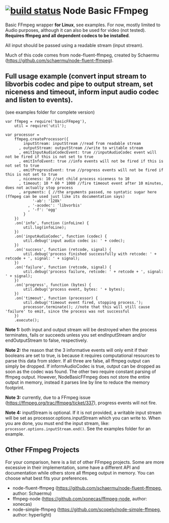 [![build status](https://secure.travis-ci.org/tommedema/NodeBasicFFmpeg.png)](http://travis-ci.org/tommedema/NodeBasicFFmpeg)
Node Basic FFmpeg
==================

Basic FFmpeg wrapper __for Linux__, see examples. For now, mostly limited to Audio purposes, although it can also be used for video (not tested). __Requires ffmpeg and all dependent codecs to be installed__.

All input should be passed using a readable stream (input stream).

Much of this code comes from node-fluent-ffmpeg, created by Schaermu (https://github.com/schaermu/node-fluent-ffmpeg).

Full usage example (convert input stream to libvorbis codec and pipe to output stream, set niceness and timeout, inform input audio codec and listen to events). 
------------------

(see examples folder for complete version)

    var ffmpeg = require('basicFFmpeg'),
        util = require('util');
        
    var processor = 
        ffmpeg.createProcessor({
            inputStream: inputStream //read from readable stream
          , outputStream: outputStream //write to writable stream
          , emitInputAudioCodecEvent: true //inputAudioCodec event will not be fired if this is not set to true
          , emitInfoEvent: true //info events will not be fired if this is not set to true
          , emitProgressEvent: true //progress events will not be fired if this is not set to true
          , niceness: 10 //set child process niceness to 10
          , timeout: 10 * 60 * 1000 //fire timeout event after 10 minutes, does not actually stop process
          , arguments: { //the arguments passed, no syntatic sugar here (ffmpeg can be used just like its documentation says)
                '-ab': '128k'
              , '-acodec': 'libvorbis'
              , '-f': 'ogg'
            }
        })
        .on('info', function (infoLine) {
            util.log(infoLine);
        })
        .on('inputAudioCodec', function (codec) {
            util.debug('input audio codec is: ' + codec);
        })
        .on('success', function (retcode, signal) {
            util.debug('process finished successfully with retcode: ' + retcode + ', signal: ' + signal);
        })
        .on('failure', function (retcode, signal) {
            util.debug('process failure, retcode: ' + retcode + ', signal: ' + signal);
        })
        .on('progress', function (bytes) {
            util.debug('process event, bytes: ' + bytes);
        })
        .on('timeout', function (processor) {
            util.debug('timeout event fired, stopping process.');
            processor.terminate(); //note that this will still cause 'failure' to emit, since the process was not successful
        })
        .execute();
        
__Note 1:__ both input and output stream will be destroyed when the process terminates, fails or succeeds unless you set endInputStream and/or endOutputStream to false, respectively.
 
__Note 2:__ the reason that the 3 informative events will only emit if their booleans are set to true, is because it requires computational resources to parse this data from stderr. If all three are false, all ffmpeg output can simply be dropped. If informAudioCodec is true, output can be dropped as soon as the codec was found. The other two require constant parsing of ffmpeg output. However, NodeBasicFFmpeg does not store the entire output in memory, instead it parses line by line to reduce the memory footprint.
 
__Note 3:__ currently, due to a FFmpeg issue (https://ffmpeg.org/trac/ffmpeg/ticket/337), progress events will not fire.

__Note 4:__ inputStream is optional. If it is not provided, a writable input stream will be set as processor.options.inputStream which you can write to. When you are done, you must end the input stream, like: ```processor.options.inputStream.end()```. See the examples folder for an example.
 
Other FFmpeg Projects
----------------------
For your comparison, here is a list of other FFmpeg projects. Some are more excessive in their implementation, some have a different API and documentation while others store all ffmpeg output in memory. You can choose what best fits your preferences.
 
* node-fluent-ffmpeg (https://github.com/schaermu/node-fluent-ffmpeg, author: Schaermu)
* ffmpeg-node (https://github.com/xonecas/ffmpeg-node, author: xonecas)
* node-simple-ffmpeg (https://github.com/scopely/node-simple-ffmpeg, author: hyperlight)